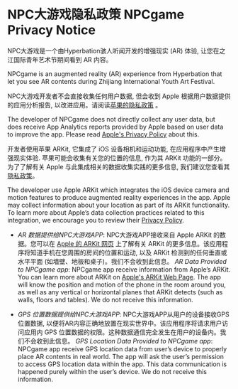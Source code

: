 # NPC大游戏隐私政策 NPCgame Privacy Notice

NPC大游戏是一个由Hyperbation骇人听闻开发的增强现实 (AR) 体验, 让您在之江国际青年艺术节期间看到 AR 内容。

NPCgame is an augmented reality (AR) experience from Hyperbation that let you see AR contents during Zhijiang International Youth Art Festival. 

NPC大游戏开发者不会直接收集任何用户数据, 但会收到 Apple 根据用户数据提供的应用分析报告, 以改进应用。请阅读[苹果的隐私政策](https://www.apple.com/legal/privacy/en-ww/) 。

The developer of NPCgame does not directly collect any user data, but does receive App Analytics reports provided by Apple based on user data to improve the app. Please read [Apple's Privacy Policy](https://www.apple.com/legal/privacy/en-ww/) about this. 

开发者使用苹果 ARKit, 它集成了 iOS 设备相机和运动功能, 在应用程序中产生增强现实体验. 苹果可能会收集有关您的位置的信息, 作为其 ARKit 功能的一部分。为了了解有关 Apple 与此集成相关的数据收集实践的更多信息, 我们建议您查看其 [隐私政策](http://www.apple.com/legal/privacy/en-ww/)。

The developer use Apple ARKit which integrates the iOS device camera and motion features to produce augmented reality experiences in the app. Apple may collect information about your location as part of its ARKit functionality. To learn more about Apple’s data collection practices related to this integration, we encourage you to review their [Privacy Policy](https://www.apple.com/legal/privacy/en-ww/). 

- *AR 数据提供给NPC大游戏APP*: NPC大游戏APP接收来自 Apple ARKit 的数据。您可以在 [Apple 的 ARKit 网页](http://developer.apple.com/arkit/) 上了解有关 ARKit 的更多信息。该应用程序将知道手机在您周围的房间的位置和运动, 以及 ARKit 检测到的任何垂直或水平平面 (如墙壁、地板和桌子)。我们不会收到此信息。
*AR Data Provided to NPCgame app*: NPCgame app receive information from Apple’s ARKit. You can learn more about ARKit on [Apple's ARKit Web Page](https://developer.apple.com/arkit/).  The app will know the position and motion of the phone in the room around you, as well as any vertical or horizontal planes that ARKit detects (such as walls, floors and tables). We do not receive this information.

- *GPS 位置数据提供给NPC大游戏APP*: NPC大游戏APP从用户的设备接收GPS位置数据, 以便将AR内容正确地放置在现实世界中。该应用程序将请求用户访问应用内 GPS 位置数据的权限。这种数据通信完全发生在用户的设备内。我们不会收到此信息。
*GPS Location Data Provided to NPCgame app*: NPCgame app receive GPS location data from user’s device to properly place AR contents in real world. The app will ask the user’s permission to access GPS location data within the app. This data communication is happened purely within the user’s device. We do not receive this information.
